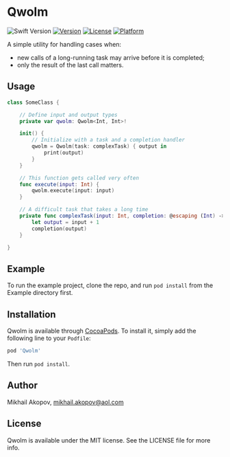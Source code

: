 # Qwolm

![Swift Version](https://img.shields.io/badge/Swift-4.0-green.svg)
[![Version](https://img.shields.io/cocoapods/v/Qwolm.svg?style=flat)](http://cocoapods.org/pods/Qwolm)
[![License](https://img.shields.io/cocoapods/l/Qwolm.svg?style=flat)](http://cocoapods.org/pods/Qwolm)
[![Platform](https://img.shields.io/cocoapods/p/Qwolm.svg?style=flat)](http://cocoapods.org/pods/Qwolm)

A simple utility for handling cases when:
- new calls of a long-running task may arrive before it is completed;
- only the result of the last call matters.

## Usage

``` swift
class SomeClass {

	// Define input and output types
	private var qwolm: Qwolm<Int, Int>!

	init() {
		// Initialize with a task and a completion handler
		qwolm = Qwolm(task: complexTask) { output in
			print(output)
		}
	}

	// This function gets called very often
	func execute(input: Int) {
		qwolm.execute(input: input)
	}

	// A difficult task that takes a long time
	private func complexTask(input: Int, completion: @escaping (Int) -> Void) {
		let output = input + 1
		completion(output)
	}

}
```

## Example

To run the example project, clone the repo, and run `pod install` from the Example directory first.

## Installation

Qwolm is available through [CocoaPods](http://cocoapods.org). To install it, simply add the following line to your `Podfile`:

```ruby
pod 'Qwolm'
```

Then run `pod install`.

## Author

Mikhail Akopov, mikhail.akopov@aol.com

## License

Qwolm is available under the MIT license. See the LICENSE file for more info.
